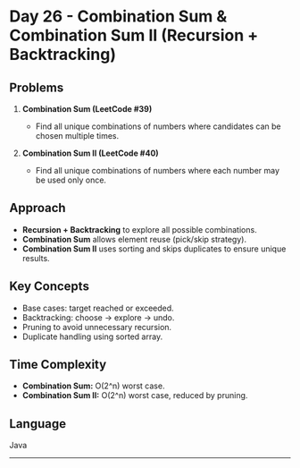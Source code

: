 # Day 26 - Combination Sum & Combination Sum II (Recursion + Backtracking)

## Problems
1. **Combination Sum (LeetCode #39)**  
   - Find all unique combinations of numbers where candidates can be chosen multiple times.

2. **Combination Sum II (LeetCode #40)**  
   - Find all unique combinations of numbers where each number may be used only once.

## Approach
- **Recursion + Backtracking** to explore all possible combinations.
- **Combination Sum** allows element reuse (pick/skip strategy).
- **Combination Sum II** uses sorting and skips duplicates to ensure unique results.

## Key Concepts
- Base cases: target reached or exceeded.
- Backtracking: choose → explore → undo.
- Pruning to avoid unnecessary recursion.
- Duplicate handling using sorted array.

## Time Complexity
- **Combination Sum:** O(2^n) worst case.
- **Combination Sum II:** O(2^n) worst case, reduced by pruning.

## Language
Java

---
